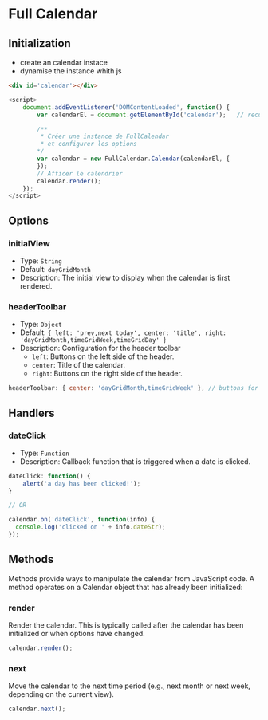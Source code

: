 # Full Calendar

## Initialization

- create an calendar instace
- dynamise the instance whith js

```html
<div id='calendar'></div>
```

``` javascript
<script>
    document.addEventListener('DOMContentLoaded', function() {
        var calendarEl = document.getElementById('calendar');   // recuperer l'instance html du calendrier

        /**
         * Créer une instance de FullCalendar
         * et configurer les options
        */ 
        var calendar = new FullCalendar.Calendar(calendarEl, {
        });
        // Afficer le calendrier
        calendar.render();
    });
</script>
```

## Options

### initialView

- Type: `String`
- Default: `dayGridMonth`
- Description: The initial view to display when the calendar is first rendered.

### headerToolbar

- Type: `Object`
- Default: `{ left: 'prev,next today', center: 'title', right: 'dayGridMonth,timeGridWeek,timeGridDay' }`
- Description: Configuration for the header toolbar
  - `left`: Buttons on the left side of the header.
  - `center`: Title of the calendar.
  - `right`: Buttons on the right side of the header.

``` javascript
headerToolbar: { center: 'dayGridMonth,timeGridWeek' }, // buttons for switching between views
```

## Handlers

### dateClick

- Type: `Function`
- Description: Callback function that is triggered when a date is clicked.

```javascript
dateClick: function() {
    alert('a day has been clicked!');
}

// OR

calendar.on('dateClick', function(info) {
  console.log('clicked on ' + info.dateStr);
});

```

## Methods

Methods provide ways to manipulate the calendar from JavaScript code. A method operates on a Calendar object that has already been initialized:

### render

Render the calendar. This is typically called after the calendar has been initialized or when options have changed.

``` javascript
calendar.render();
```

### next

Move the calendar to the next time period (e.g., next month or next week, depending on the current view).

``` javascript
calendar.next();
```
